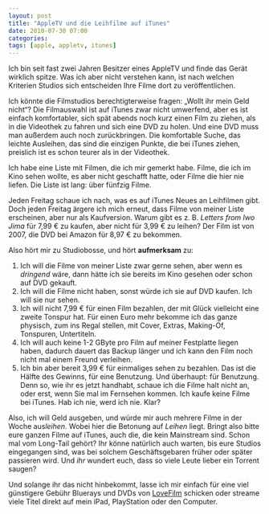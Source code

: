```yaml
---
layout: post
title: "AppleTV und die Leihfilme auf iTunes"
date: 2010-07-30 07:00
categories:
tags: [apple, appletv, itunes]
---
```


Ich bin seit fast zwei Jahren Besitzer eines AppleTV und finde das Gerät wirklich spitze. Was ich aber nicht verstehen kann, ist nach welchen Kriterien Studios sich entscheiden Ihre Filme dort zu veröffentlichen.

<!-- more -->

Ich könnte die Filmstudios berechtigterweise fragen: „Wollt ihr mein Geld nicht“? Die Filmauswahl ist auf iTunes zwar nicht umwerfend, aber es ist einfach komfortabler, sich spät abends noch kurz einen Film zu ziehen, als in die Videothek zu fahren und sich eine DVD zu holen. Und eine DVD muss man außerdem auch noch zurückbringen. Die komfortable Suche, das leichte Ausleihen, das sind die einzigen Punkte, die bei iTunes ziehen, preislich ist es schon teurer als in der Videothek.

Ich habe eine Liste mit Filmen, die ich mir gemerkt habe. Filme, die ich im Kino sehen wollte, es aber nicht geschafft hatte, oder Filme die hier nie liefen. Die Liste ist lang: über fünfzig Filme.

Jeden Freitag schaue ich nach, was es auf iTunes Neues an Leihfilmen gibt. Doch jeden Freitag ärgere ich mich erneut, dass Filme von meiner Liste erscheinen, aber nur als Kaufversion. Warum gibt es z. B. <cite>Letters from Iwo Jima</cite> für 7,99 € zu kaufen, aber nicht für 3,99 € zu leihen? Der Film ist von 2007, die DVD bei Amazon für 8,97 € zu bekommen.

Also hört mir zu Studiobosse, und hört **aufmerksam** zu:

1. Ich will die Filme von meiner Liste zwar gerne sehen, aber wenn es *dringend* wäre, dann hätte ich sie bereits im Kino gesehen oder schon auf DVD gekauft.
2. Ich will die Filme nicht haben, sonst würde ich sie auf DVD kaufen. Ich will sie nur sehen.
3. Ich will nicht 7,99 € für einen Film bezahlen, der mit Glück vielleicht eine zweite Tonspur hat. Für einen Euro mehr bekomme ich das ganze physisch, zum ins Regal stellen, mit Cover, Extras, Making-Of, Tonspuren, Untertiteln.
4. Ich will auch keine 1-2 GByte pro Film auf meiner Festplatte liegen haben, dadurch dauert das Backup länger und ich kann den Film noch nicht mal einem Freund verleihen.
5. Ich bin aber bereit 3,99 € für einmaliges sehen zu bezahlen. Das ist die Hälfte des Gewinns, für eine Benutzung. Und überhaupt: für Benutzung. Denn so, wie ihr es jetzt handhabt, schaue ich die Filme halt nicht an, oder erst, wenn Sie mal im Fernsehen kommen. Ich kaufe keine Filme bei iTunes. Hab ich nie, werd ich nie. Klar?

Also, ich will Geld ausgeben, und würde mir auch mehrere Filme in der Woche aus*leihen*. Wobei hier die Betonung auf *Leihen* liegt. Bringt also bitte eure ganzen Filme auf iTunes, auch die, die kein Mainstream sind. Schon mal vom Long-Tail gehört? Ihr könne natürlich auch warten, bis eure Studios eingegangen sind, was bei solchem Geschäftsgebaren früher oder später passieren wird. Und *ihr* wundert euch, dass so viele Leute lieber ein Torrent saugen?

Und solange ihr das nicht hinbekommt, lasse ich mir einfach für eine viel günstigere Gebühr Bluerays und DVDs von [LoveFilm](http://www.lovefilm.de/) schicken oder streame viele Titel direkt auf mein iPad, PlayStation oder den Computer.
